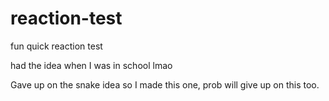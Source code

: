 # reaction-test
fun quick reaction test

had the idea when I was in school lmao

Gave up on the snake idea so I made this one, prob will give up on this too.